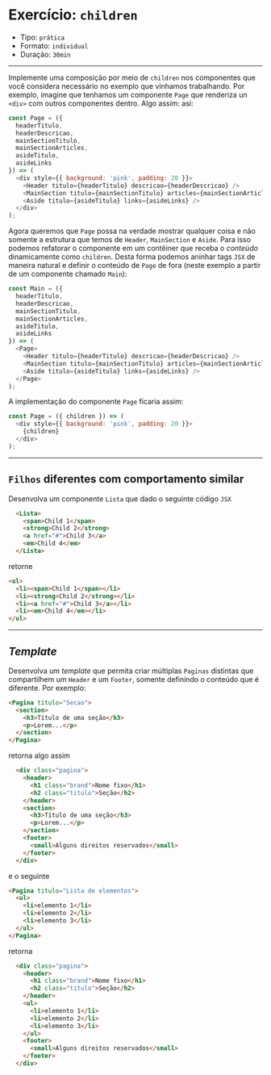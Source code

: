 # Exercício: `children`

* Tipo: `prática`
* Formato: `individual`
* Duração: `30min`

***

Implemente uma composição por meio de `children` nos componentes que você considera necessário no exemplo que vínhamos trabalhando. Por exemplo, imagine que tenhamos um componente `Page` que renderiza un `<div>` com outros componentes dentro. Algo assim:
así:

```js
const Page = ({
  headerTitulo,
  headerDescricao,
  mainSectionTitulo,
  mainSectionArticles,
  asideTitulo,
  asideLinks
}) => (
  <div style={{ background: 'pink', padding: 20 }}>
    <Header titulo={headerTitulo} descricao={headerDescricao} />
    <MainSection titulo={mainSectionTitulo} articles={mainSectionArticles} />
    <Aside titulo={asideTitulo} links={asideLinks} />
  </div>
);
```

Agora queremos que `Page` possa na verdade mostrar qualquer coisa e não somente a estrutura que temos de `Header`, `MainSection` e `Aside`. Para isso podemos refatorar o componente em um contêiner que receba o _conteúdo_ dinamicamente como `children`. Desta forma podemos aninhar tags `JSX` de maneira natural e definir o conteúdo de `Page` de fora (neste exemplo a partir de um componente chamado `Main`):
```js
const Main = ({
  headerTitulo,
  headerDescricao,
  mainSectionTitulo,
  mainSectionArticles,
  asideTitulo,
  asideLinks
}) => (
  <Page>
    <Header titulo={headerTitulo} descricao={headerDescricao} />
    <MainSection titulo={mainSectionTitulo} articles={mainSectionArticles} />
    <Aside titulo={asideTitulo} links={asideLinks} />
  </Page>
);
```

A implementação do componente `Page` ficaria assim:

```js
const Page = ({ children }) => (
  <div style={{ background: 'pink', padding: 20 }}>
    {children}
  </div>
);
```

***

## `Filhos` diferentes com comportamento similar

Desenvolva um componente `Lista` que dado o seguinte código `JSX`

```html
  <Lista>
    <span>Child 1</span>
    <strong>Child 2</strong>
    <a href="#">Child 3</a>
    <em>Child 4</em>
  </Lista>
```

retorne

```html
<ul>
  <li><span>Child 1</span></li>
  <li><strong>Child 2</strong></li>
  <li><a href="#">Child 3</a></li>
  <li><em>Child 4</em></li>
</ul>
```

***

## *Template*

Desenvolva um *template* que permita criar múltiplas `Paginas` distintas que compartilhem um `Header` e um `Footer`, somente definindo o conteúdo que é diferente. Por exemplo:

```html
<Pagina titulo="Secao">
  <section>
    <h3>Título de uma seção</h3>
    <p>Lorem...</p>
  </section>
</Pagina>
```

retorna algo assim

```html
  <div class="pagina">
    <header>
      <h1 class="brand">Nome fixo</h1>
      <h2 class="titulo">Seção</h2>
    </header>
    <section>
      <h3>Título de uma seção</h3>
      <p>Lorem...</p>
    </section>
    <footer>
      <small>Alguns direitos reservados</small>
    </footer>
  </div>
```

e o seguinte

```html
<Pagina titulo="Lista de elementos">
  <ul>
    <li>elemento 1</li>
    <li>elemento 2</li>
    <li>elemento 3</li>
  </ul>
</Pagina>
```

retorna

```html
  <div class="pagina">
    <header>
      <h1 class="brand">Nome fixo</h1>
      <h2 class="titulo">Seção</h2>
    </header>
    <ul>
      <li>elemento 1</li>
      <li>elemento 2</li>
      <li>elemento 3</li>
    </ul>
    <footer>
      <small>Alguns direitos reservados</small>
    </footer>
  </div>
```
